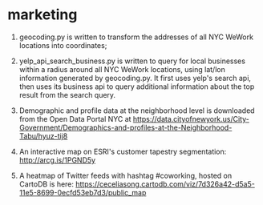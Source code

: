 # marketing

1. geocoding.py is written to transform the addresses of all NYC WeWork locations into coordinates;

2. yelp_api_search_business.py is written to query for local businesses within a radius around all NYC WeWork locations, using lat/lon information generated by geocoding.py. It first uses yelp's search api, then uses its business api to query additional information about the top result from the search query.

3. Demographic and profile data at the neighborhood level is downloaded from the Open Data Portal NYC at https://data.cityofnewyork.us/City-Government/Demographics-and-profiles-at-the-Neighborhood-Tabu/hyuz-tij8

4. An interactive map on ESRI's customer tapestry segmentation: http://arcg.is/1PGND5y
5. A heatmap of Twitter feeds with hashtag #coworking, hosted on CartoDB is here:
https://ceceliasong.cartodb.com/viz/7d326a42-d5a5-11e5-8699-0ecfd53eb7d3/public_map
